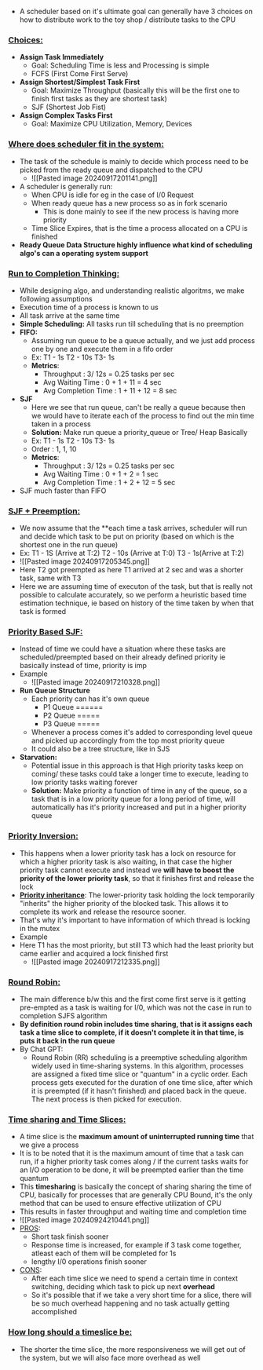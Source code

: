- A scheduler based on it's ultimate goal can generally have 3 choices on how to distribute work to the toy shop / distribute tasks to the CPU
### <u>Choices:</u>
- **Assign Task Immediately**
	- Goal: Scheduling Time is less and Processing is simple
	- FCFS (First Come First Serve)
- **Assign Shortest/Simplest Task First**
	- Goal: Maximize Throughput (basically this will be the first one to finish first tasks as they are shortest task)
	- SJF (Shortest Job Fist)
- **Assign Complex Tasks First**
	- Goal:  Maximize CPU Utilization, Memory, Devices
### <u>Where does scheduler fit in the system:</u>
- The task of the schedule is mainly to decide which process need to be picked from the ready queue and dispatched to the CPU
   - ![[Pasted image 20240917201141.png]]
- A scheduler is generally run:
	- When CPU is idle for eg in the case of I/0 Request
	- When ready queue has a new process so as in fork scenario
		- This is done mainly to see if the new process is having more priority
	- Time Slice Expires, that is the time a process allocated on a CPU is finished
- **Ready Queue Data Structure highly influence what kind of scheduling algo's can a operating system support**
### <u>Run to Completion Thinking:</u>
- While designing algo, and understanding realistic algoritms, we make following assumptions
- Execution time of a process is known to us
- All task arrive at the same time
- **Simple Scheduling:** All tasks run till scheduling that is no preemption
- **FIFO:**
	- Assuming run queue to be a queue actually, and we just add process one by one and execute them in a fifo order
	- Ex: T1 - 1s T2 - 10s T3- 1s
	- **Metrics**:
		- Throughput : 3/ 12s = 0.25 tasks per sec
		- Avg Waiting Time : 0 + 1 + 11 = 4 sec
		- Avg Completion Time : 1 + 11 + 12 = 8 sec
- **SJF**
	- Here we see that run queue, can't be really a queue because then we would have to iterate each of the process to find out the min time taken in a process
	- **Solution:** Make run queue a priority_queue or Tree/ Heap Basically
	- Ex: T1 - 1s T2 - 10s T3- 1s
	- Order : 1, 1, 10
	-  **Metrics**:
		- Throughput : 3/ 12s = 0.25 tasks per sec
		- Avg Waiting Time : 0 + 1 + 2 = 1 sec
		- Avg Completion Time : 1 + 2 + 12 = 5 sec
- SJF much faster than FIFO
### <u>SJF + Preemption:</u>
- We now assume that the **each time a task arrives, scheduler will run and decide which task to be put on priority (based on which is the shortest one in the run queue)
- Ex: T1 - 1S (Arrive at T:2) T2 - 10s (Arrive at T:0) T3 - 1s(Arrive at T:2)
 - ![[Pasted image 20240917205345.png]]
 - Here T2 got preempted as here T1 arrived at 2 sec and was a shorter task, same with T3
- Here we are assuming time of executon of the task, but that is really not possible to calculate accurately, so we perform a heuristic based time estimation technique, ie based on history of the time taken by when that task is formed
### <u>Priority Based SJF:</u>
- Instead of time we could have a situation where these tasks are scheduled/preempted based on their already defined priority ie basically instead of time, priority is imp
- Example
	- ![[Pasted image 20240917210328.png]]
- **Run Queue Structure**
	- Each priority can has it's own queue
		- P1 Queue ======
		- P2 Queue =====
		- P3 Queue =====
	- Whenever a process comes it's added to corresponding level queue and picked up accordingly from the top most priority queue
	- It could also be a tree structure, like in SJS
- **Starvation:**
	- Potential issue in this approach is that High priority tasks keep on coming/ these tasks could take a longer time to execute, leading to low priority tasks waiting forever
	- **Solution:** Make priority a function of time in any of the queue, so a task that is in a low priority queue for a long period of time, will automatically has it's priority increased and put in a higher priority queue
### <u>Priority Inversion:</u>
- This happens when a lower priority task has a lock on resource for which a higher priority task is also waiting, in that case the higher priority task cannot execute and instead we **will have to boost the priority of the lower priority task**, so that it finishes first and release the lock
 - **<u>Priority inheritance</u>**: The lower-priority task holding the lock temporarily "inherits" the higher priority of the blocked task. This allows it to complete its work and release the resource sooner.
- That's why it's important to have information of which thread is locking in the mutex
- Example
- Here T1 has the most priority, but still T3 which had the least priority but came earlier and acquired a lock finished first
	- ![[Pasted image 20240917212335.png]]
### <u>Round Robin:</u>
- The main difference b/w this and the first come first serve is it getting pre-empted as a task is waiting for I/0, which was not the case in run to completion SJFS algorithm
- **By definition round robin includes time sharing, that is it assigns each task a time slice to complete, if it doesn't complete it in that time, is puts it back in the run queue**
- By Chat GPT:
	- Round Robin (RR) scheduling is a preemptive scheduling algorithm widely used in time-sharing systems. In this algorithm, processes are assigned a fixed time slice or "quantum" in a cyclic order. Each process gets executed for the duration of one time slice, after which it is preempted (if it hasn't finished) and placed back in the queue. The next process is then picked for execution.

### <u>Time sharing and Time Slices:</u>

- A time slice is the **maximum amount of uninterrupted running time** that we give a process
- It is to be noted that it is the maximum amount of time that a task can run, if a higher priority task comes along / if the current tasks waits for an I/O operation to be done, it will be preempted earlier than the time quantum
- This **timesharing** is basically the concept of sharing sharing the time of CPU, basically for processes that are generally CPU Bound, it's the only method that can be used to ensure effective utilization of CPU
- This results in faster throughput and waiting time and completion time 
- ![[Pasted image 20240924210441.png]]
- <u>PROS</u>:
	- Short task finish sooner
	- Response time is increased, for example if 3 task come together, atleast each of them will be completed for 1s
	- lengthy I/0 operations finish sooner
- <u>CONS</u>:
	- After each time slice we need to spend a certain time in context switching, deciding which task to pick up next **overhead**
	- So it's possible that if we take a very short time for a slice, there will be so much overhead happening and no task actually getting accomplished 

### <u>How long should a timeslice be:</u>
- The shorter the time slice, the more responsiveness we will get out of the system, but we will also face more overhead as well
